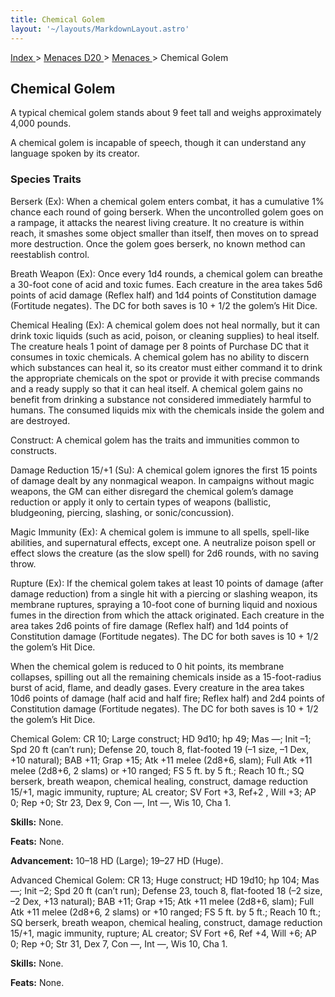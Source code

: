 ```yaml
---
title: Chemical Golem
layout: '~/layouts/MarkdownLayout.astro'
---
```


[ Index ](/) > [ Menaces D20 ](/menaces.d20) > [ Menaces ](/menaces.d20/menaces) > Chemical Golem

##  Chemical Golem

A typical chemical golem stands about 9 feet tall and weighs approximately
4,000 pounds.

A chemical golem is incapable of speech, though it can understand any language
spoken by its creator.

###  Species Traits

Berserk (Ex): When a chemical golem enters combat, it has a cumulative 1%
chance each round of going berserk. When the uncontrolled golem goes on a
rampage, it attacks the nearest living creature. It no creature is within
reach, it smashes some object smaller than itself, then moves on to spread
more destruction. Once the golem goes berserk, no known method can reestablish
control.

Breath Weapon (Ex): Once every 1d4 rounds, a chemical golem can breathe a
30-foot cone of acid and toxic fumes. Each creature in the area takes 5d6
points of acid damage (Reflex half) and 1d4 points of Constitution damage
(Fortitude negates). The DC for both saves is 10 + 1/2 the golem’s Hit Dice.

Chemical Healing (Ex): A chemical golem does not heal normally, but it can
drink toxic liquids (such as acid, poison, or cleaning supplies) to heal
itself. The creature heals 1 point of damage per 8 points of Purchase DC that
it consumes in toxic chemicals. A chemical golem has no ability to discern
which substances can heal it, so its creator must either command it to drink
the appropriate chemicals on the spot or provide it with precise commands and
a ready supply so that it can heal itself. A chemical golem gains no benefit
from drinking a substance not considered immediately harmful to humans. The
consumed liquids mix with the chemicals inside the golem and are destroyed.

Construct: A chemical golem has the traits and immunities common to
constructs.

Damage Reduction 15/+1 (Su): A chemical golem ignores the first 15 points of
damage dealt by any nonmagical weapon. In campaigns without magic weapons, the
GM can either disregard the chemical golem’s damage reduction or apply it only
to certain types of weapons (ballistic, bludgeoning, piercing, slashing, or
sonic/concussion).

Magic Immunity (Ex): A chemical golem is immune to all spells, spell-like
abilities, and supernatural effects, except one. A neutralize poison spell or
effect slows the creature (as the slow spell) for 2d6 rounds, with no saving
throw.

Rupture (Ex): If the chemical golem takes at least 10 points of damage (after
damage reduction) from a single hit with a piercing or slashing weapon, its
membrane ruptures, spraying a 10-foot cone of burning liquid and noxious fumes
in the direction from which the attack originated. Each creature in the area
takes 2d6 points of fire damage (Reflex half) and 1d4 points of Constitution
damage (Fortitude negates). The DC for both saves is 10 + 1/2 the golem’s Hit
Dice.

When the chemical golem is reduced to 0 hit points, its membrane collapses,
spilling out all the remaining chemicals inside as a 15-foot-radius burst of
acid, flame, and deadly gases. Every creature in the area takes 10d6 points of
damage (half acid and half fire; Reflex half) and 2d4 points of Constitution
damage (Fortitude negates). The DC for both saves is 10 + 1/2 the golem’s Hit
Dice.

Chemical Golem: CR 10; Large construct; HD 9d10; hp 49; Mas —; Init –1; Spd 20
ft (can’t run); Defense 20, touch 8, flat-footed 19 (–1 size, –1 Dex, +10
natural); BAB +11; Grap +15; Atk +11 melee (2d8+6, slam); Full Atk +11 melee
(2d8+6, 2 slams) or +10 ranged; FS 5 ft. by 5 ft.; Reach 10 ft.; SQ berserk,
breath weapon, chemical healing, construct, damage reduction 15/+1, magic
immunity, rupture; AL creator; SV Fort +3, Ref+2 , Will +3; AP 0; Rep +0; Str
23, Dex 9, Con —, Int —, Wis 10, Cha 1.

**Skills:** None.

**Feats:** None.

**Advancement:** 10–18 HD (Large); 19–27 HD (Huge).

Advanced Chemical Golem: CR 13; Huge construct; HD 19d10; hp 104; Mas —; Init
–2; Spd 20 ft (can’t run); Defense 23, touch 8, flat-footed 18 (–2 size, –2
Dex, +13 natural); BAB +11; Grap +15; Atk +11 melee (2d8+6, slam); Full Atk
+11 melee (2d8+6, 2 slams) or +10 ranged; FS 5 ft. by 5 ft.; Reach 10 ft.; SQ
berserk, breath weapon, chemical healing, construct, damage reduction 15/+1,
magic immunity, rupture; AL creator; SV Fort +6, Ref +4, Will +6; AP 0; Rep
+0; Str 31, Dex 7, Con —, Int —, Wis 10, Cha 1.

**Skills:** None.

**Feats:** None.

